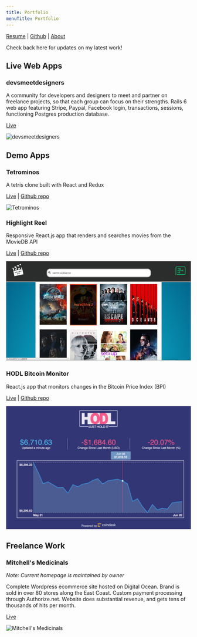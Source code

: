 ```yaml
---
title: Portfolio
menuTitle: Portfolio
---
```


[Resume](https://drive.google.com/file/d/1OtKl7VDSqySLjQ-ku82zYNhIvrbP2vpb/view?usp=sharing) |
[Github](https://github.com/chrisbradshaw) |
[About](https://www.chrisbradshaw.net/about/)

Check back here for updates on my latest work!

## Live Web Apps

### devsmeetdesigners

A community for developers and designers to meet and partner on freelance projects, so that each group can focus on their strengths.
Rails 6 web app featuring Stripe, Paypal, Facebook login, transactions, sessions, functioning Postgres production database.

[Live](https://www.devsmeetdesigners.com)

![devsmeetdesigners](https://res.cloudinary.com/dgxvjwyhm/image/upload/v1609630835/devs-meet-designers/Screen_Shot_2021-01-02_at_6.38.23_PM.png)

## Demo Apps

### Tetrominos

A tetris clone built with React and Redux

[Live](https://tetrominos.netlify.com/) | [Github repo](https://github.com/chrisbradshaw/tetrominos)

![Tetrominos](https://res.cloudinary.com/dgxvjwyhm/image/upload/v1530912613/tetrominos-preview.jpg)

### Highlight Reel

Responsive React.js app that renders and searches movies from the MovieDB API

[Live](https://highlight-reel.netlify.com/) | [Github repo](https://github.com/chrisbradshaw/highlight-reel)

![Highlight Reel](https://github.com/chrisbradshaw/highlight-reel/raw/master/src/img/app-screenshot-lg.png)

### HODL Bitcoin Monitor

React.js app that monitors changes in the Bitcoin Price Index (BPI)

[Live](https://hodl-svg-chart.netlify.com/) | [Github repo](https://github.com/chrisbradshaw/hodl-svg-line-chart)

![HODL Bitcoin Monitor](https://github.com/chrisbradshaw/hodl-svg-line-chart/raw/master/src/img/hodl-chart.png?raw=true)

## Freelance Work

### Mitchell's Medicinals

_Note: Current homepage is maintained by owner_

Complete Wordpress ecommerce site hosted on Digital Ocean. Brand is sold in over 80 stores along the East Coast. Custom payment processing through Authorize.net. Website does substantial revenue, and gets tens of thousands of hits per month.

[Live](https://www.mitchellsmedicinals.com)

![Mitchell's Medicinals](https://res.cloudinary.com/dgxvjwyhm/image/upload/v1609709015/Screen_Shot_2021-01-03_at_4.22.56_PM.png)
